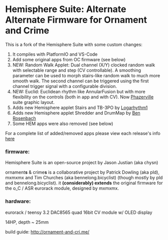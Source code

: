 Hemisphere Suite: Alternate Alternate Firmware for Ornament and Crime
===

This is a fork of the Hemisphere Suite with some custom changes:

1. It compiles with PlatformIO and VS-Code
2. Add some original apps from OC firmware (see below)
3. NEW: Random Walk Applet: Dual channel (X/Y) clocked random walk with selectable range and step (CV controllable). A smoothing parameter can be used to morph stairs-like random walk to much more smooth walk. The second channel can be triggered using the first channel trigger signal with a configurable division.
4. NEW: Euclid: Euclidean rhythm like AnnularFusion but with more flexibility on the controls (both in app and with CV). Now [Phazerville](https://github.com/djphazer/O_C-BenisphereSuite/) suite graphic layout.
5. Adds new Hemisphere applet Stairs and TB-3PO by [Logarhythm1](https://github.com/Logarhythm1/O_C-HemisphereSuite/)
6. Adds new Hemisphere applet Shredder and DrumMap by [Ben Rosenbach](https://github.com/benirose/O_C-BenisphereSuite/)
7. Some HEM apps were also removed (see below)

For a complete list of added/removed apps please view each release's info [here](https://github.com/adegani/O_C-HemisphereSuite/releases)

### firmware:

Hemisphere Suite is an open-source project by Jason Justian (aka chysn)

ornament**s** & crime**s** is a collaborative project by Patrick Dowling (aka pld), mxmxmx and Tim Churches (aka bennelong.bicyclist) (though mostly by pld and bennelong.bicyclist). it **(considerably) extends** the original firmware for the o_C / ASR eurorack module, designed by mxmxmx.

### hardware:

eurorack / teensy 3.2 DAC8565 quad 16bit CV module w/ OLED display

14HP, depth ~ 25mm

build guide: http://ornament-and-cri.me/
